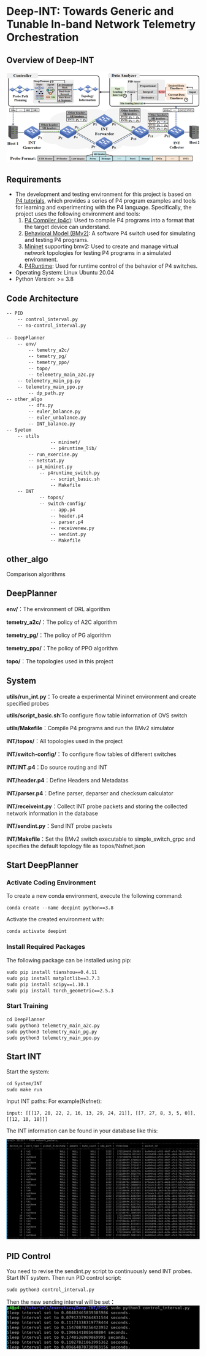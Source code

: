 # Deep-INT: Towards Generic and Tunable In-band Network Telemetry Orchestration
## Overview of Deep-INT
![alt text](image-2.png)
## Requirements
- The development and testing environment for this project is based on [P4 tutorials](https://github.com/p4lang/tutorials/tree/master), which provides a series of P4 program examples and tools for learning and experimenting with the P4 language. Specifically, the project uses the following environment and tools:
  1. [P4 Compiler (p4c)](https://github.com/p4lang/p4c): Used to compile P4 programs into a format that the target device can understand.
  2. [Behavioral Model (BMv2)](https://github.com/p4lang/behavioral-model/blob/main/docs/simple_switch.md): A software P4 switch used for simulating and testing P4 programs. 
  3. [Mininet](https://github.com/mininet/mininet) supporting bmv2: Used to create and manage virtual network topologies for testing P4 programs in a simulated environment.
  4. [P4Runtime](https://p4.org/specs/): Used for runtime control of the behavior of P4 switches.
- Operating System: Linux Ubuntu 20.04
- Python Version: >= 3.8
## Code Architecture
```
-- PID
	-- control_interval.py
	-- no-control_interval.py

-- DeepPlanner
	-- env/
        -- temetry_a2c/
        -- temetry_pg/
        -- temetry_ppo/
        -- topo/
        -- telemetry_main_a2c.py
	-- telemetry_main_pg.py
	-- telemetry_main_ppo.py
        -- dp_path.py
-- other_algo
        -- dfs.py
        -- euler_balance.py
        -- euler_unbalance.py
        -- INT_balance.py
-- Syetem
	-- utils
                -- mininet/
                -- p4runtime_lib/
		-- run_exercise.py
		-- netstat.py
		-- p4_mininet.py
        	-- p4runtime_switch.py
                -- script_basic.sh
                -- Makefile
	-- INT
	        -- topos/
	        -- switch-config/
                -- app.p4
                -- header.p4
                -- parser.p4
                -- receivenew.py
                -- sendint.py
                -- Makefile

```
## other_algo
Comparison algorithms
## DeepPlanner
**env/**：The environment of DRL algorithm

**temetry_a2c/**：The policy of A2C algorithm

**temetry_pg/**：The policy of PG algorithm

**temetry_ppo/**：The policy of PPO algorithm

**topo/**：The topologies used in this project

## System

**utils/run_int.py**：To create a experimental Mininet environment and create specified probes

**utils/script_basic.sh**:To configure flow table information of OVS switch

**utils/Makefile**：Compile P4 programs and run the BMv2 simulator

**INT/topos/**：All topologies used in the project

**INT/switch-config/**：To configure flow tables of different switches

**INT/INT.p4**：Do source routing and INT

**INT/header.p4**：Define Headers and Metadatas

**INT/parser.p4**：Define parser, deparser and checksum calculator

**INT/receiveint.py**：Collect INT probe packets and storing the collected network information in the database

**INT/sendint.py**：Send INT probe packets

**INT/Makefile**：Set the BMv2 switch executable to simple_switch_grpc and specifies the default topology file as topos/Nsfnet.json

## Start DeepPlanner
### Activate Coding Environment
To create a new conda environment, execute the following command:
```
conda create --name deepint python==3.8
```
Activate the created environment with:
```
conda activate deepint
```
### Install Required Packages
The following package can be installed using pip:
```
sudo pip install tianshou==0.4.11
sudo pip install matplotlib==3.7.3
sudo pip install scipy==1.10.1
sudo pip install torch_geometric==2.5.3
```
### Start Training
```
cd DeepPlanner
sudo python3 telemetry_main_a2c.py
sudo python3 telemetry_main_pg.py
sudo python3 telemetry_main_ppo.py
```
## Start INT
Start the system:
```
cd System/INT
sudo make run
```
Input INT paths:
For example(Nsfnet):
```
input: [[[17, 20, 22, 2, 16, 13, 29, 24, 21]], [[7, 27, 8, 3, 5, 0]], [[12, 10, 18]]]
```
The INT information can be found in your database like this:

![alt text](image.png)
## PID Control
You need to revise the sendint.py script to continuously send INT probes.
Start INT system.
Then run PID control script:
```
sudo python3 control_interval.py
```
Then the new sending interval will be set：
![alt text](image-1.png)
